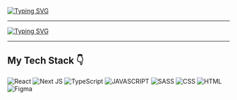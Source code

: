 [![Typing SVG](https://readme-typing-svg.herokuapp.com?font=Fira+Code&weight=900&duration=2000&pause=1000&center=true&random=false&width=435&lines=Hey%2C+I'm+Jay%2C+nice+to+meet+you!%F0%9F%91%8B;Let's+dive+into+code+together!%F0%9F%A7%91%E2%80%8D%F0%9F%92%BB)](https://git.io/typing-svg)

-----------

[![Typing SVG](https://github-readme-stats.vercel.app/api/top-langs/?username=JayS-v&langs_count=6&layout=compact&theme=tokyonight&border_radius=20)](https://git.io/typing-svg)

-----------

## My Tech Stack 👇
![React](https://img.shields.io/badge/react-%2320232a.svg?style=for-the-badge&logo=react&logoColor=%2361DAFB)
![Next JS](https://img.shields.io/badge/Next-black?style=for-the-badge&logo=next.js&logoColor=white)
![TypeScript](https://img.shields.io/badge/typescript-%23007ACC.svg?style=for-the-badge&logo=typescript&logoColor=white)
![JAVASCRIPT](https://img.shields.io/badge/JavaScript-F7DF1E?style=for-the-badge&logo=javascript&logoColor=black)
![SASS](https://img.shields.io/badge/Scss-CC6699?style=for-the-badge&logo=sass&logoColor=white)
![CSS](https://img.shields.io/badge/CSS3-1572B6?style=for-the-badge&logo=css3&logoColor=white)
![HTML](https://img.shields.io/badge/HTML5-E34F26?style=for-the-badge&logo=html5&logoColor=white)
![Figma](https://img.shields.io/badge/figma-%23F24E1E.svg?style=for-the-badge&logo=figma&logoColor=white)


<!--
**JayS-v/JayS-v** is a ✨ _special_ ✨ repository because its `README.md` (this file) appears on your GitHub profile.

Here are some ideas to get you started:

- 🔭 I’m currently working on ...
- 🌱 I’m currently learning ...
- 👯 I’m looking to collaborate on ...
- 🤔 I’m looking for help with ...
- 💬 Ask me about ...
- 📫 How to reach me: ...
- 😄 Pronouns: ...
- ⚡ Fun fact: ...
-->
